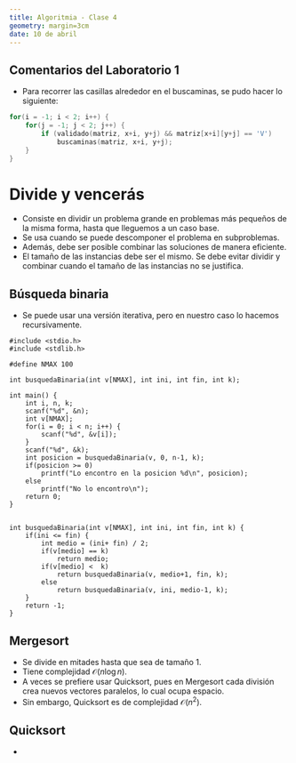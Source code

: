```yaml
---
title: Algoritmia - Clase 4
geometry: margin=3cm
date: 10 de abril
---
```


## Comentarios del Laboratorio 1
- Para recorrer las casillas alrededor en el buscaminas, se pudo hacer lo siguiente:

~~~c
for(i = -1; i < 2; i++) {
    for(j = -1; j < 2; j++) {
        if (validado(matriz, x+i, y+j) && matriz[x+i][y+j] == 'V')
            buscaminas(matriz, x+i, y+j);
    }
}
~~~

# Divide y vencerás
- Consiste en dividir un problema grande en problemas más pequeños de la misma forma, hasta que lleguemos a un caso base.
- Se usa cuando se puede descomponer el problema en subproblemas.
- Además, debe ser posible combinar las soluciones de manera eficiente.
- El tamaño de las instancias debe ser el mismo. Se debe evitar dividir y combinar cuando el tamaño de las instancias no se justifica.

## Búsqueda binaria
- Se puede usar una versión iterativa, pero en nuestro caso lo hacemos recursivamente.

~~~{#busquedabinaria .c}
#include <stdio.h>
#include <stdlib.h>

#define NMAX 100

int busquedaBinaria(int v[NMAX], int ini, int fin, int k);

int main() {
    int i, n, k;
    scanf("%d", &n);
    int v[NMAX];
    for(i = 0; i < n; i++) {
        scanf("%d", &v[i]);
    }
    scanf("%d", &k);
    int posicion = busquedaBinaria(v, 0, n-1, k);
    if(posicion >= 0)
        printf("Lo encontro en la posicion %d\n", posicion);
    else
        printf("No lo encontro\n");
    return 0;
}


int busquedaBinaria(int v[NMAX], int ini, int fin, int k) {
    if(ini <= fin) {
        int medio = (ini+ fin) / 2;
        if(v[medio] == k)
            return medio;
        if(v[medio] <  k)
            return busquedaBinaria(v, medio+1, fin, k);
        else
            return busquedaBinaria(v, ini, medio-1, k);
    }
    return -1;
}
~~~

## Mergesort
- Se divide en mitades hasta que sea de tamaño 1.
- Tiene complejidad $\mathcal{O}(n \log n)$.
- A veces se prefiere usar Quicksort, pues en Mergesort cada división crea nuevos vectores paralelos, lo cual ocupa espacio.
- Sin embargo, Quicksort es de complejidad $\mathcal{O}(n^2)$.

## Quicksort
-
